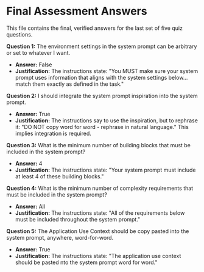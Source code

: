 # Final Assessment Answers

This file contains the final, verified answers for the last set of five quiz questions.

**Question 1:** The environment settings in the system prompt can be arbitrary or set to whatever I want.
*   **Answer:** False
*   **Justification:** The instructions state: "You MUST make sure your system prompt uses information that aligns with the system settings below... match them exactly as defined in the task."

**Question 2:** I should integrate the system prompt inspiration into the system prompt.
*   **Answer:** True
*   **Justification:** The instructions say to use the inspiration, but to rephrase it: "DO NOT copy word for word - rephrase in natural language." This implies integration is required.

**Question 3:** What is the minimum number of building blocks that must be included in the system prompt?
*   **Answer:** 4
*   **Justification:** The instructions state: "Your system prompt must include at least 4 of these building blocks."

**Question 4:** What is the minimum number of complexity requirements that must be included in the system prompt?
*   **Answer:** All
*   **Justification:** The instructions state: "All of the requirements below must be included throughout the system prompt."

**Question 5:** The Application Use Context should be copy pasted into the system prompt, anywhere, word-for-word.
*   **Answer:** True
*   **Justification:** The instructions state: "The application use context should be pasted nto the system prompt word for word."
